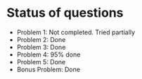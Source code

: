 # Status of questions
- Problem 1: Not completed. Tried partially
- Problem 2: Done
- Problem 3: Done
- Problem 4: 95% done
- Problem 5: Done
- Bonus Problem: Done
